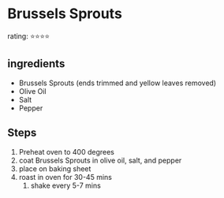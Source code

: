 # Brussels Sprouts
rating: ⭐⭐⭐⭐

## ingredients
* Brussels Sprouts (ends trimmed and yellow leaves removed)
* Olive Oil
* Salt
* Pepper


## Steps
1. Preheat oven to 400 degrees
2. coat Brussels Sprouts in olive oil, salt, and pepper
3. place on baking sheet
4. roast in oven for 30-45 mins
   1. shake every 5-7 mins